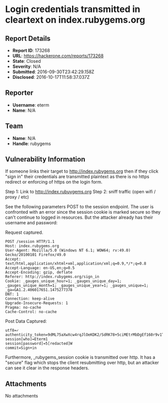# Login credentials transmitted in cleartext on index.rubygems.org

## Report Details
- **Report ID**: 173268
- **URL**: https://hackerone.com/reports/173268
- **State**: Closed
- **Severity**: N/A
- **Submitted**: 2016-09-30T23:42:29.158Z
- **Disclosed**: 2016-10-17T11:58:37.037Z

## Reporter
- **Username**: eterm
- **Name**: N/A

## Team
- **Name**: N/A
- **Handle**: rubygems

## Vulnerability Information
If someone links their target to http://index.rubygems.org then if they click "sign in" their credentials are transmitted plaintext as there is no https redirect or enforcing of https on the login form.

Step 1: Link to http://index.rubuygems.org 
Step 2: sniff traffic (open wifi / proxy / etc)

See the following parameters POST to the session endpoint. The user is confronted with an error since the session cookie is marked secure so they can't continue to logged in resources. But the attacker already has their username and password:

Request captured.
```
POST /session HTTP/1.1
Host: index.rubygems.org
User-Agent: Mozilla/5.0 (Windows NT 6.1; WOW64; rv:49.0) Gecko/20100101 Firefox/49.0
Accept: text/html,application/xhtml+xml,application/xml;q=0.9,*/*;q=0.8
Accept-Language: en-US,en;q=0.5
Accept-Encoding: gzip, deflate
Referer: http://index.rubygems.org/sign_in
Cookie: _gauges_unique_hour=1; _gauges_unique_day=1; _gauges_unique_month=1; _gauges_unique_year=1; _gauges_unique=1; _ga=GA1.2.406017651.1475277378
DNT: 1
Connection: keep-alive
Upgrade-Insecure-Requests: 1
Pragma: no-cache
Cache-Control: no-cache
```

Post Data Captured:
```
utf8=✓
authenticity_token=9dML75aXwXcw4rqJlOeKDK2/SdRK78+5ciMEtrMbDgEf160r9v1TX0/pXynzDC+pYSp5M1oGLsmtvkixo+MfdA==
session[who]=Eterm1
session[password]=5[redacted]W
commit=Sign+in
```

Furthermore, _rubygems_session cookie is transmitted over http. It has a "secure" flag which stops the client resubmitting over http, but an attacker can see it clear in the response headers.

## Attachments
No attachments
